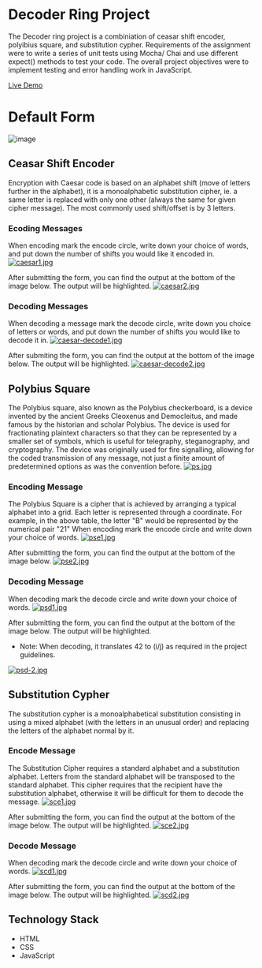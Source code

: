 # Decoder Ring Project
The Decoder ring project is a combiniation of ceasar shift encoder, polyibius square, and substitution cypher. Requirements of the assignment were to write a series of unit tests using Mocha/ Chai and use different expect() methods to test your code. The overall project objectives were to implement testing and error handling work in JavaScript. 

[Live Demo](https://decoder-ring.vercel.app/index.html)

# Default Form
![image](https://user-images.githubusercontent.com/75879876/117560573-af94e400-b043-11eb-923f-2f5c2a99c4a3.png)


## Ceasar Shift Encoder
Encryption with Caesar code is based on an alphabet shift (move of letters further in the alphabet), it is a monoalphabetic substitution cipher, ie. a same letter is replaced with only one other (always the same for given cipher message). The most commonly used shift/offset is by 3 letters.

### Ecoding Messages
When encoding mark the encode circle, write down your choice of words, and put down the number of shifts you would like it encoded in.
[![caesar1.jpg](https://i.postimg.cc/kgp6Vvx3/caesar1.jpg)](https://postimg.cc/sM5DqS6w)

After submitting the form, you can find the output at the bottom of the image below. The output will be highlighted.
[![caesar2.jpg](https://i.postimg.cc/pXQ3X0Mr/caesar2.jpg)](https://postimg.cc/2V60076N)

### Decoding Messages
When decoding a message mark the decode circle, write down you choice of letters or words, and put down the number of shifts you would like to decode it in.
[![caesar-decode1.jpg](https://i.postimg.cc/jq6rLqzR/caesar-decode1.jpg)](https://postimg.cc/MXGLLSPL)

After submiting the form, you can find the output at the bottom of the image below. The output will be highlighted.
[![caesar-decode2.jpg](https://i.postimg.cc/kGYsBtsj/caesar-decode2.jpg)](https://postimg.cc/4HtV0yrt)

## Polybius Square
The Polybius square, also known as the Polybius checkerboard, is a device invented by the ancient Greeks Cleoxenus and Democleitus, and made famous by the historian and scholar Polybius. The device is used for fractionating plaintext characters so that they can be represented by a smaller set of symbols, which is useful for telegraphy, steganography, and cryptography. The device was originally used for fire signalling, allowing for the coded transmission of any message, not just a finite amount of predetermined options as was the convention before.
[![ps.jpg](https://i.postimg.cc/N00hg7C3/ps.jpg)](https://postimg.cc/sMbHmSrm)

### Encoding Message
The Polybius Square is a cipher that is achieved by arranging a typical alphabet into a grid. Each letter is represented through a coordinate. For example, in the above table, the letter "B" would be represented by the numerical pair "21"
When encoding mark the encode circle and write down your choice of words.
[![pse1.jpg](https://i.postimg.cc/C5DmFWsv/pse1.jpg)](https://postimg.cc/9wmGbgST)

After submitting the form, you can find the output at the bottom of the image below.
[![pse2.jpg](https://i.postimg.cc/Hkhc23Mz/pse2.jpg)](https://postimg.cc/G4vm3FqT)

### Decoding Message
When decoding mark the decode circle and write down your choice of words.
[![psd1.jpg](https://i.postimg.cc/hjm9xVQv/psd1.jpg)](https://postimg.cc/bDzDfDTf)

After submitting the form, you can find the output at the bottom of the image below. The output will be highlighted.
* Note: When decoding, it translates 42 to (i/j) as required in the project guidelines.

[![psd-2.jpg](https://i.postimg.cc/PrK8LdrB/psd-2.jpg)](https://postimg.cc/1fnz2hFH)

## Substitution Cypher
The substitution cypher is a monoalphabetical substitution consisting in using a mixed alphabet (with the letters in an unusual order) and replacing the letters of the alphabet normal by it.

### Encode Message
The Substitution Cipher requires a standard alphabet and a substitution alphabet. Letters from the standard alphabet will be transposed to the standard alphabet. This cipher requires that the recipient have the substitution alphabet, otherwise it will be difficult for them to decode the message.
[![sce1.jpg](https://i.postimg.cc/xCrkrCtb/sce1.jpg)](https://postimg.cc/KKNcBZXZ)

After submitting the form, you can find the output at the bottom of the image below. The output will be highlighted.
[![sce2.jpg](https://i.postimg.cc/ZKYWzXFj/sce2.jpg)](https://postimg.cc/kDZJx1Ht)

### Decode Message
When decoding mark the decode circle and write down your choice of words.
[![scd1.jpg](https://i.postimg.cc/GtLmrsY9/scd1.jpg)](https://postimg.cc/CB2gs5cV)

After submitting the form, you can find the output at the bottom of the image below. The output will be highlighted.
[![scd2.jpg](https://i.postimg.cc/x86TdTy5/scd2.jpg)](https://postimg.cc/FkJQWv6k)

## Technology Stack
* HTML
* CSS
* JavaScript
